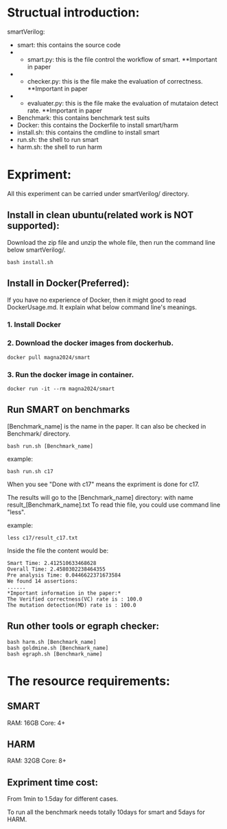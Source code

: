 # Structual introduction:
smartVerilog:
- smart: this contains the source code
- - smart.py: this is the file control the workflow of smart. **Important in paper
- - checker.py: this is the file make the evaluation of correctness. **Important in paper
- - evaluater.py: this is the file make the evaluation of mutataion detect rate. **Important in paper
- Benchmark: this contains benchmark test suits
- Docker: this contains the Dockerfile to install smart/harm
- install.sh: this contains the cmdline to install smart
- run.sh: the shell to run smart
- harm.sh: the shell to run harm

# Expriment:
All this experiment can be carried under smartVerilog/ directory.

## Install  in clean ubuntu(related work is NOT supported):
Download the zip file and unzip the whole file, then run the command line below smartVerilog/.

    bash install.sh

## Install in Docker(Preferred):
If you have no experience of Docker, then it might good to read DockerUsage.md. It explain what below command line's meanings.

### 1. Install Docker 
### 2. Download the docker images from dockerhub.

    docker pull magna2024/smart 

### 3. Run the docker image in container.

    docker run -it --rm magna2024/smart

## Run SMART on benchmarks
[Benchmark_name] is the name in the paper. It can also be checked in Benchmark/ directory.

    bash run.sh [Benchmark_name]

example:
    
    bash run.sh c17

When you see "Done with c17" means the expriment is done for c17.

The results will go to the [Benchmark_name] directory: with name result_[Benchmark_name].txt 
To read thie file, you could use command line "less".

example: 

    less c17/result_c17.txt

Inside the file the content would be:

    Smart Time: 2.412510633468628
    Overall Time: 2.4580302238464355
    Pre analysis Time: 0.0446622371673584
    We found 14 assertions:
    ......
    *Important information in the paper:*
    The Verified correctness(VC) rate is : 100.0
    The mutation detection(MD) rate is : 100.0

## Run other tools or egraph checker:
    bash harm.sh [Benchmark_name]
    bash goldmine.sh [Benchmark_name]
    bash egraph.sh [Benchmark_name]

# The resource requirements:
## SMART
RAM: 16GB Core: 4+

## HARM
RAM: 32GB Core: 8+

## Expriment time cost:
From 1min to 1.5day for different cases.

To run all the benchmark needs totally 10days for smart and 5days for HARM.